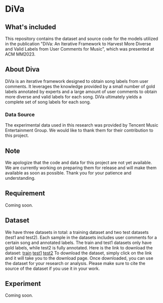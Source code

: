 # DiVa
## What's included
This repository contains the dataset and source code for the models utilized in the publication "DiVa: An Iterative Framework to Harvest More Diverse and Valid Labels from User Comments for Music", which was presented at ACM MM2023.
## About Diva
DiVa is an iterative framework designed to obtain song labels from user comments. It leverages the knowledge provided by a small number of gold labels annotated by experts and a large amount of user comments to obtain more diverse and valid labels for each song. DiVa ultimately yields a complete set of song labels for each song.
### Data Source
The experimental data used in this research was provided by Tencent Music Entertainment Group. We would like to thank them for their contribution to this project.
## Note
We apologize that the code and data for this project are not yet available. We are currently working on preparing them for release and will make them available as soon as possible. Thank you for your patience and understanding.
## Requirement
Coming soon.
## Dataset
We have three datasets in total: a training dataset and two test datasets (test1 and test2). Each sample in the datasets includes user comments for a certain song and annotated labels. The train and test1 datasets only have gold labels, while test2 is fully annotated.
Here is the link to download the dataset: 
[train](https://1drv.ms/u/c/124e5cb66ff43379/QXkz9G-2XE4ggBKlAAAAAAAAPG4igOGt1n_OAQ)
[test1](https://1drv.ms/u/c/124e5cb66ff43379/QXkz9G-2XE4ggBKjAAAAAAAAw5DYwoJn2LkNjw)
[test2](https://1drv.ms/u/c/124e5cb66ff43379/QXkz9G-2XE4ggBKkAAAAAAAAbD5iRKpJi9e0Ng)
To download the dataset, simply click on the link and it will take you to the download page. Once downloaded, you can use the dataset for your research or analysis. Please make sure to cite the source of the dataset if you use it in your work.
## Experiment
Coming soon.

